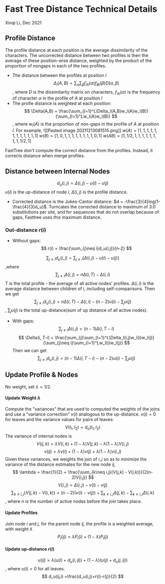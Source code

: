 # Fast Tree Distance Technical Details
Xinqi Li, Dec 2021

## Profile Distance
The profile distance at each position is the average dissimilarity of the characters. The uncorrected distance between two profiles is then the average of these position-wise distance, weighted by the product of the proportion of nongaps in each of the two profiles.
+ The distance between the profiles at position $l$
$$
\Delta_l(A,B) = \sum_\alpha\sum_\beta f_{Al}(\alpha)f_{Bl}(\beta)D(\alpha, \beta)
$$
, where $D$ is the dissimilarity matrix on characters, $f_{Al}(\alpha)$ is the frequency of character $\alpha$ in the profile of $A$ at position $l$
+ The profie distance is weighted at each position:
$$
\Delta(A,B) = \frac{\sum_{l=1}^L\Delta_l(A,B)w_l(A)w_l(B)}{\sum_{l=1}^Lw_l(A)w_l(B)}
$$
, where $w_l(A)$ is the proportion of non-gaps in the profile of $A$ at position $l$.
For example, 
![[Pasted image 20211213081515.png]]
$w(A) = [1, 1, 1, 1, 1, 1, 1, 1, 1, 1, 1, 1]$
$w(B) = [1, 0, 1, 1, 1, 1, 1, 1, 1, 1, 0, 1]$
$w(AB) = [1, 1/2, 1, 1, 1, 1, 1, 1, 1, 1, 1/2, 1]$

FastTree don't compute the correct distance from the profiles. Instead, it corrects distance when merge profiles.

## Distance between Internal Nodes
$$
d_u(i,j) = \Delta(i,j) - u(i)-u(j)
$$
$u(i)$ is the up-distance of node $i$, $\Delta(i,j)$ is the profile distance.
+ Corrected distance is the Jukes-Cantor distance: $d = -\frac{3}{4}log(1-\frac{4}{3}d_u)$. Turncates the corrected distance to maximum of 3.0 substitutions per site, and for sequences that do not overlap because of gaps, Fasttree uses this maximum distance.
### Out-distance $r(i)$
+ Without gaps:
$$
r(i) = \frac{\sum_{j\neq i}d_u(i,j)}{n-2}
$$

$$
\sum_{j\neq i}d_u(i,j) = \sum_{j\neq i}(\Delta(i,j) -u(i)-u(j))
$$
,where
$$
\sum_{j\neq i}\Delta(i,j) = n\Delta(i, T)-\Delta(i,i)
$$
T is the total profile - the average of all active nodes' profiles. $\Delta(i,i)$ is the average distance between children of i, including self-comparisons. Then we get
$$
\sum_{j\neq i}d_u(i,j)=n\Delta(i, T)-\Delta(i,i) - (n-2)u(i)- \sum_ju(j)
$$
 , $\sum_ju(j)$ is the total up-distance(sum of up distance of all active nodes).
 + With gaps:
$$
\sum_{j\neq i}\Delta(i,j) = (n-1)\Delta(i,T-i)
$$
$$
\Delta(i, T-i) = \frac{\sum_{j}\sum_{l=1}^L\Delta_l(i,j)w_l(i)w_l(j)}{\sum_{j\neq i}\sum_{l=1}^Lw_l(i)w_l(j)}
$$
Then we can get  
$$
\sum_{j\neq i}d_u(i,j)=(n-1)\Delta(i, T-i)- (n-2)u(i)- \sum_ju(j)
$$
## Update Profile & Nodes
No weight, set $\lambda=1/2$.
#### Update Weight $\lambda$
Compute the "variances" that are used to computed the weights of the joins and use a "variance correction" $v(i)$ analogous to the up-distance.
 $v(i) = 0$ for leaves and the variance values for pairs of leaves:
$$
V(l_1, l_2) = d_u(l_1, l_2)
$$
The variance of internal nodes is 
$$
V(ij, k) = \lambda V(i,k) + (1-\lambda)V(j,k) - \lambda(1-\lambda)V(i,j)
$$
$$
v(ij) = \lambda v(i) + (1-\lambda)v(j) + \lambda(1-\lambda)v(i,j)
$$
Given these variances, we weights the join of $i,j$ so as to minimize the variance of the distance estimates for the new node $ij$, 
$$
\lambda = \frac{1}{2} + \frac{\sum_{k\neq i,j}(V(j,k) - V(i,k))}{2(n-2)V(i,j)}
$$
$$
V(i,j) = \Delta(i,j) - v(i) - v(j)
$$
$$
\sum_{k\neq i,j}(V(j,k) - V(i,k)) = (n-2)(v(i)-v(j)) + \sum_{k\neq i,j}\Delta(j,k) - \sum_{k\neq i,j}\Delta(i,k)
$$
, where $n$ is the number of active nodes before the join takes place.
#### Update Profiles
Join node $i$ and $j$, for the parent node $ij$, the profile is a weighted average, with weight $\lambda$
$$
P_l(ij)=\lambda P_l(i) + (1-\lambda)P_l(j)
$$
#### Update up-distance $r(i)$
$$
u(ij) = \lambda(u(i)+d_u(i,ij)) + (1-\lambda)(u(j)+d_u(j,ij))
$$
, where $u(i)=0$ for all leaves.
$$
d_u(ij,i) =\frac{d_u(i,j)+r(i)-r(j)}{2}
$$

